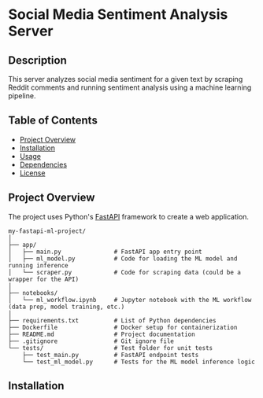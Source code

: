 # Social Media Sentiment Analysis Server

## Description

This server analyzes social media sentiment for a given text by scraping Reddit comments and running sentiment analysis using a machine learning pipeline.

## Table of Contents

- [Project Overview](#project-overview)
- [Installation](#installation)
- [Usage](#usage)
- [Dependencies](#dependencies)
- [License](#license)

## Project Overview

The project uses Python's [FastAPI](https://fastapi.tiangolo.com/) framework to create a web application.

```
my-fastapi-ml-project/
│
├── app/
│   ├── main.py               # FastAPI app entry point
│   ├── ml_model.py           # Code for loading the ML model and running inference
│   └── scraper.py            # Code for scraping data (could be a wrapper for the API)
│
├── notebooks/
│   └── ml_workflow.ipynb     # Jupyter notebook with the ML workflow (data prep, model training, etc.)
│
├── requirements.txt          # List of Python dependencies
├── Dockerfile                # Docker setup for containerization
├── README.md                 # Project documentation
├── .gitignore                # Git ignore file
└── tests/                    # Test folder for unit tests
    ├── test_main.py          # FastAPI endpoint tests
    └── test_ml_model.py      # Tests for the ML model inference logic
```

## Installation
